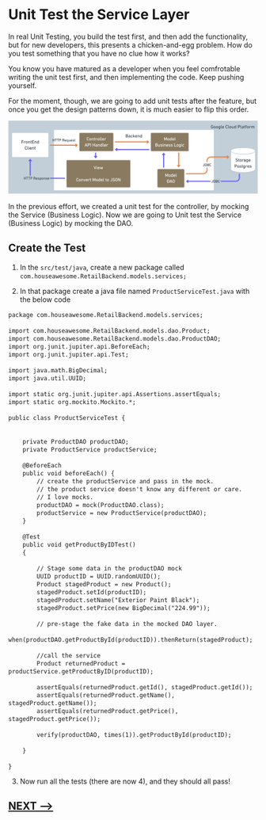 # Unit Test the Service Layer

In real Unit Testing, you build the test first, and then add the functionality, but for new developers, this presents a chicken-and-egg problem.  How do you test something that you have no clue how it works?  

You know you have matured as a developer when you feel comfrotable writing the unit test first, and then implementing the code.  Keep pushing yourself. 

For the moment, though, we are going to add unit tests after the feature, but once you get the design patterns down, it is much easier to flip this order. 

![](12-backend-layers.png)

In the previous effort, we created a unit test for the controller, by mocking the Service (Business Logic).  Now we are going to Unit test the Service (Business Logic) by mocking the DAO. 


## Create the Test

1. In the `src/test/java`, create a new package called `com.houseawesome.RetailBackend.models.services;`

2. In that package create a java file named `ProductServiceTest.java` with the below code


```
package com.houseawesome.RetailBackend.models.services;

import com.houseawesome.RetailBackend.models.dao.Product;
import com.houseawesome.RetailBackend.models.dao.ProductDAO;
import org.junit.jupiter.api.BeforeEach;
import org.junit.jupiter.api.Test;

import java.math.BigDecimal;
import java.util.UUID;

import static org.junit.jupiter.api.Assertions.assertEquals;
import static org.mockito.Mockito.*;

public class ProductServiceTest {


    private ProductDAO productDAO;
    private ProductService productService;

    @BeforeEach
    public void beforeEach() {
        // create the productService and pass in the mock.
        // the product service doesn't know any different or care.
        // I love mocks.
        productDAO = mock(ProductDAO.class);
        productService = new ProductService(productDAO);
    }

    @Test
    public void getProductByIDTest()
    {

        // Stage some data in the productDAO mock
        UUID productID = UUID.randomUUID();
        Product stagedProduct = new Product();
        stagedProduct.setId(productID);
        stagedProduct.setName("Exterior Paint Black");
        stagedProduct.setPrice(new BigDecimal("224.99"));

        // pre-stage the fake data in the mocked DAO layer.
        when(productDAO.getProductById(productID)).thenReturn(stagedProduct);

        //call the service
        Product returnedProduct = productService.getProductByID(productID);

        assertEquals(returnedProduct.getId(), stagedProduct.getId());
        assertEquals(returnedProduct.getName(), stagedProduct.getName());
        assertEquals(returnedProduct.getPrice(), stagedProduct.getPrice());

        verify(productDAO, times(1)).getProductById(productID);

    }

}

```

3. Now run all the tests (there are now 4), and they should all pass! 


## [NEXT -->](20-you-are-now-a-jedi.md)